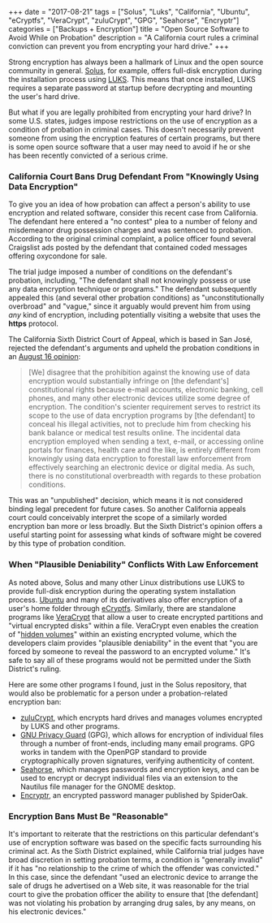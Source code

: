+++
date = "2017-08-21"
tags = ["Solus", "Luks", "California", "Ubuntu", "eCryptfs", "VeraCrypt", "zuluCrypt", "GPG", "Seahorse", "Encryptr"]
categories = ["Backups + Encryption"]
title = "Open Source Software to Avoid While on Probation"
description = "A California court rules a criminal conviction can prevent you from encrypting your hard drive."
+++

Strong encryption has always been a hallmark of Linux and the open source community in general. [Solus](https://solus-project.com), for example, offers full-disk encryption during the installation process using [LUKS](https://guardianproject.info/code/luks/). This means that once installed, LUKS requires a separate password at startup before decrypting and mounting the user's hard drive.

But what if you are legally prohibited from encrypting your hard drive? In some U.S. states, judges impose restrictions on the use of encryption as a condition of probation in criminal cases. This doesn't necessarily prevent someone from using the encryption features of certain programs, but there is some open source software that a user may need to avoid if he or she has been recently convicted of a serious crime.

### California Court Bans Drug Defendant From "Knowingly Using Data Encryption"

To give you an idea of how probation can affect a person's ability to use encryption and related software, consider this recent case from California. The defendant here entered a "no contest" plea to a number of felony and misdemeanor drug possession charges and was sentenced to probation. According to the original criminal complaint, a police officer found several Craigslist ads posted by the defendant that contained coded messages offering oxycondone for sale.

The trial judge imposed a number of conditions on the defendant's probation, including, "The defendant shall not knowingly possess or use any data encryption technique or programs." The defendant subsequently appealed this (and several other probation conditions) as "unconstitutionally overbroad" and "vague," since it arguably would prevent him from using *any* kind of encryption, including potentially visiting a website that uses the **https**  protocol.

The California Sixth District Court of Appeal, which is based in San José, rejected the defendant's arguments and upheld the probation conditions in an [August 16 opinion](https://scholar.google.com/scholar_case?case=11805788673341412315&hl=en&as_sdt=6,47):

>[We] disagree that the prohibition against the knowing use of data encryption would substantially infringe on [the defendant's] constitutional rights because e-mail accounts, electronic banking, cell phones, and many other electronic devices utilize some degree of encryption. The condition's scienter requirement serves to restrict its scope to the use of data encryption programs by [the defendant] to conceal his illegal activities, not to preclude him from checking his bank balance or medical test results online. The incidental data encryption employed when sending a text, e-mail, or accessing online portals for finances, health care and the like, is entirely different from knowingly using data encryption to forestall law enforcement from effectively searching an electronic device or digital media. As such, there is no constitutional overbreadth with regards to these probation conditions.

This was an "unpublished" decision, which means it is not considered binding legal precedent for future cases. So another California appeals court could conceivably interpret the scope of a similarly worded encryption ban more or less broadly. But the Sixth District's opinion offers a useful starting point for assessing what kinds of software might be covered by this type of probation condition.

### When "Plausible Deniability" Conflicts With Law Enforcement

As noted above, Solus and many other Linux distributions use LUKS to provide full-disk encryption during the operating system installation process. [Ubuntu](https://ubuntu.com) and many of its derivatives also offer encryption of a user's home folder through [eCryptfs](http://ecryptfs.org/). Similarly, there are standalone programs like [VeraCrypt](https://www.veracrypt.fr/en/Home.html) that allow a user to create encrypted partitions and "virtual encrypted disks" within a file. VeraCrypt even enables the creation of "[hidden volumes](https://www.veracrypt.fr/en/Hidden%20Volume.html)" within an existing encrypted volume, which the developers claim provides "plausible deniability" in the event that "you are forced by someone to reveal the password to an encrypted volume." It's safe to say all of these programs would not be permitted under the Sixth District's ruling.

Here are some other programs I found, just in the Solus repository, that would also be problematic for a person under a probation-related encryption ban:

+ [zuluCrypt](https://mhogomchungu.github.io/zuluCrypt/), which encrypts hard drives and manages volumes encrypted by LUKS and other programs.
+ [GNU Privacy Guard](https://gnupg.org/) (GPG), which allows for encryption of individual files through a number of front-ends, including many email programs. GPG works in tandem with the OpenPGP standard to provide cryptographically proven signatures, verifying authenticity of content.
+ [Seahorse](https://wiki.gnome.org/Apps/Seahorse), which manages passwords and encryption keys, and can be used to encrypt or decrypt individual files via an extension to the Nautilus file manager for the GNOME desktop.
+ [Encryptr](https://spideroak.com/encryptr/), an encrypted password manager published by SpiderOak.

### Encryption Bans Must Be "Reasonable"

It's important to reiterate that the restrictions on this particular defendant's use of encryption software was based on the specific facts surrounding his criminal act. As the Sixth District explained, while California trial judges have broad discretion in setting probation terms, a condition is "generally invalid" if it has "no relationship to the crime of which the offender was convicted." In this case, since the defendant "used an electronic device to arrange the sale of drugs he advertised on a Web site, it was reasonable for the trial court to give the probation officer the ability to ensure that [the defendant] was not violating his probation by arranging drug sales, by any means, on his electronic devices."
